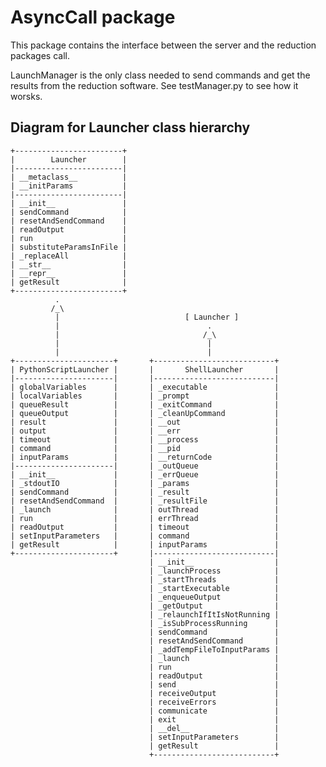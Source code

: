 # AsyncCall package

This package contains the interface between the server and the reduction packages call.

LaunchManager is the only class needed to send commands and get the results from the reduction software.
See testManager.py to see how it worsks.

## Diagram for Launcher class hierarchy


	+------------------------+
	|        Launcher        |
	|------------------------|
	| __metaclass__          |
	| __initParams           |
	|------------------------|
	| __init__               |
	| sendCommand            |
	| resetAndSendCommand    |
	| readOutput             |
	| run                    |
	| substituteParamsInFile |
	| _replaceAll            |
	| __str__                |
	| __repr__               |
	| getResult              |
	+------------------------+
	          .                                                 
	         /_\                                                
	          |                            [ Launcher ]         
	          |                                 .               
	          |                                /_\              
	          |                                 |               
	          |                                 |               
	+----------------------+       +---------------------------+
	| PythonScriptLauncher |       |       ShellLauncher       |
	|----------------------|       |---------------------------|
	| globalVariables      |       | _executable               |
	| localVariables       |       | _prompt                   |
	| queueResult          |       | _exitCommand              |
	| queueOutput          |       | _cleanUpCommand           |
	| result               |       | __out                     |
	| output               |       | __err                     |
	| timeout              |       | __process                 |
	| command              |       | __pid                     |
	| inputParams          |       | __returnCode              |
	|----------------------|       | _outQueue                 |
	| __init__             |       | _errQueue                 |
	| _stdoutIO            |       | _params                   |
	| sendCommand          |       | _result                   |
	| resetAndSendCommand  |       | _resultFile               |
	| _launch              |       | outThread                 |
	| run                  |       | errThread                 |
	| readOutput           |       | timeout                   |
	| setInputParameters   |       | command                   |
	| getResult            |       | inputParams               |
	+----------------------+       |---------------------------|
	                               | __init__                  |
	                               | _launchProcess            |
	                               | _startThreads             |
	                               | _startExecutable          |
	                               | _enqueueOutput            |
	                               | _getOutput                |
	                               | _relaunchIfItIsNotRunning |
	                               | _isSubProcessRunning      |
	                               | sendCommand               |
	                               | resetAndSendCommand       |
	                               | _addTempFileToInputParams |
	                               | _launch                   |
	                               | run                       |
	                               | readOutput                |
	                               | send                      |
	                               | receiveOutput             |
	                               | receiveErrors             |
	                               | communicate               |
	                               | exit                      |
	                               | __del__                   |
	                               | setInputParameters        |
	                               | getResult                 |
	                               +---------------------------+

